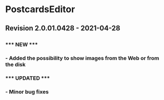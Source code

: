 # PostcardsEditor
##
## Revision 2.0.01.0428 - 2021-04-28
##
### *** NEW ***
###
### - Added the possibility to show images from the Web or from the disk
###
###
###  *** UPDATED ***
###
### - Minor bug fixes
